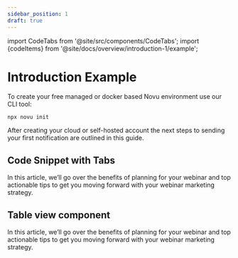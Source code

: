 ```yaml
---
sidebar_position: 1
draft: true
---
```


import CodeTabs from '@site/src/components/CodeTabs';
import {codeItems} from '@site/docs/overview/introduction-1/example';

# Introduction Example

To create your free managed or docker based Novu environment use our CLI tool:

```
npx novu init
```

After creating your cloud or self-hosted account the next steps to sending your first notification are outlined in this guide.

## Code Snippet with Tabs

In this article, we’ll go over the benefits of planning for your webinar and top actionable tips to get you moving forward with your webinar marketing strategy.


<CodeTabs items={codeItems}></CodeTabs>

## Table view component

In this article, we’ll go over the benefits of planning for your webinar and top actionable tips to get you moving forward with your webinar marketing strategy.

